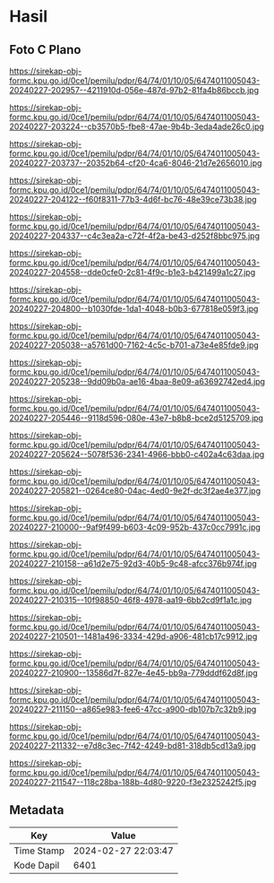 # Hasil

## Foto C Plano

https://sirekap-obj-formc.kpu.go.id/0ce1/pemilu/pdpr/64/74/01/10/05/6474011005043-20240227-202957--4211910d-056e-487d-97b2-81fa4b86bccb.jpg

https://sirekap-obj-formc.kpu.go.id/0ce1/pemilu/pdpr/64/74/01/10/05/6474011005043-20240227-203224--cb3570b5-fbe8-47ae-9b4b-3eda4ade26c0.jpg

https://sirekap-obj-formc.kpu.go.id/0ce1/pemilu/pdpr/64/74/01/10/05/6474011005043-20240227-203737--20352b64-cf20-4ca6-8046-21d7e2656010.jpg

https://sirekap-obj-formc.kpu.go.id/0ce1/pemilu/pdpr/64/74/01/10/05/6474011005043-20240227-204122--f60f8311-77b3-4d6f-bc76-48e39ce73b38.jpg

https://sirekap-obj-formc.kpu.go.id/0ce1/pemilu/pdpr/64/74/01/10/05/6474011005043-20240227-204337--c4c3ea2a-c72f-4f2a-be43-d252f8bbc975.jpg

https://sirekap-obj-formc.kpu.go.id/0ce1/pemilu/pdpr/64/74/01/10/05/6474011005043-20240227-204558--dde0cfe0-2c81-4f9c-b1e3-b421499a1c27.jpg

https://sirekap-obj-formc.kpu.go.id/0ce1/pemilu/pdpr/64/74/01/10/05/6474011005043-20240227-204800--b1030fde-1da1-4048-b0b3-677818e059f3.jpg

https://sirekap-obj-formc.kpu.go.id/0ce1/pemilu/pdpr/64/74/01/10/05/6474011005043-20240227-205038--a5761d00-7162-4c5c-b701-a73e4e85fde9.jpg

https://sirekap-obj-formc.kpu.go.id/0ce1/pemilu/pdpr/64/74/01/10/05/6474011005043-20240227-205238--9dd09b0a-ae16-4baa-8e09-a63692742ed4.jpg

https://sirekap-obj-formc.kpu.go.id/0ce1/pemilu/pdpr/64/74/01/10/05/6474011005043-20240227-205446--9118d596-080e-43e7-b8b8-bce2d5125709.jpg

https://sirekap-obj-formc.kpu.go.id/0ce1/pemilu/pdpr/64/74/01/10/05/6474011005043-20240227-205624--5078f536-2341-4966-bbb0-c402a4c63daa.jpg

https://sirekap-obj-formc.kpu.go.id/0ce1/pemilu/pdpr/64/74/01/10/05/6474011005043-20240227-205821--0264ce80-04ac-4ed0-9e2f-dc3f2ae4e377.jpg

https://sirekap-obj-formc.kpu.go.id/0ce1/pemilu/pdpr/64/74/01/10/05/6474011005043-20240227-210000--9af9f499-b603-4c09-952b-437c0cc7991c.jpg

https://sirekap-obj-formc.kpu.go.id/0ce1/pemilu/pdpr/64/74/01/10/05/6474011005043-20240227-210158--a61d2e75-92d3-40b5-9c48-afcc376b974f.jpg

https://sirekap-obj-formc.kpu.go.id/0ce1/pemilu/pdpr/64/74/01/10/05/6474011005043-20240227-210315--10f98850-46f8-4978-aa19-6bb2cd9f1a1c.jpg

https://sirekap-obj-formc.kpu.go.id/0ce1/pemilu/pdpr/64/74/01/10/05/6474011005043-20240227-210501--1481a496-3334-429d-a906-481cb17c9912.jpg

https://sirekap-obj-formc.kpu.go.id/0ce1/pemilu/pdpr/64/74/01/10/05/6474011005043-20240227-210900--13586d7f-827e-4e45-bb9a-779dddf62d8f.jpg

https://sirekap-obj-formc.kpu.go.id/0ce1/pemilu/pdpr/64/74/01/10/05/6474011005043-20240227-211150--a865e983-fee6-47cc-a900-db107b7c32b9.jpg

https://sirekap-obj-formc.kpu.go.id/0ce1/pemilu/pdpr/64/74/01/10/05/6474011005043-20240227-211332--e7d8c3ec-7f42-4249-bd81-318db5cd13a9.jpg

https://sirekap-obj-formc.kpu.go.id/0ce1/pemilu/pdpr/64/74/01/10/05/6474011005043-20240227-211547--118c28ba-188b-4d80-9220-f3e2325242f5.jpg


## Metadata

| Key        | Value               |
| ---------- | ------------------- |
| Time Stamp | 2024-02-27 22:03:47 |
| Kode Dapil | 6401                |



